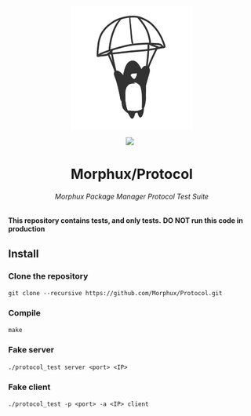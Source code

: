 <p align="center">
<img src="https://raw.githubusercontent.com/Morphux/Graphic/master/logo/single_penguin.png" /><br />
</p>
<p align="center">
<img src="https://img.shields.io/badge/language-c-blue.svg" /> &nbsp;
<h1 align="center" style="border:none">Morphux/Protocol</h1>
<h6 align="center">Morphux Package Manager Protocol Test Suite</h6>
</p>

**This repository contains tests, and only tests.**
**DO NOT run this code in production**

## Install
### Clone the repository
```
git clone --recursive https://github.com/Morphux/Protocol.git
```

### Compile
```
make
```

### Fake server
```
./protocol_test server <port> <IP>
```

### Fake client
```
./protocol_test -p <port> -a <IP> client
```

